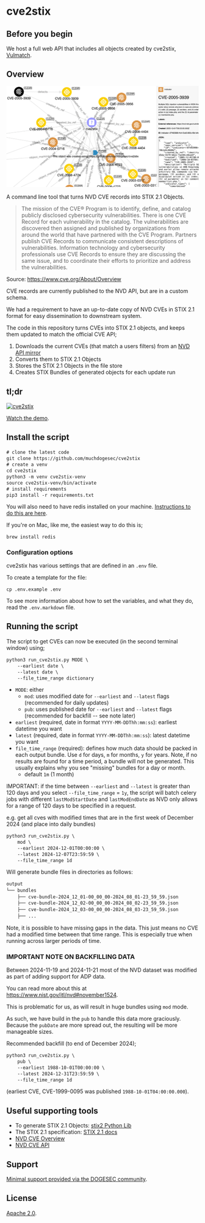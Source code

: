 # cve2stix

## Before you begin

We host a full web API that includes all objects created by cve2stix, [Vulmatch](https://www.vulmatch.com/).

## Overview

![](docs/cve2stix.png)

A command line tool that turns NVD CVE records into STIX 2.1 Objects.

> The mission of the CVE® Program is to identify, define, and catalog publicly disclosed cybersecurity vulnerabilities. There is one CVE Record for each vulnerability in the catalog. The vulnerabilities are discovered then assigned and published by organizations from around the world that have partnered with the CVE Program. Partners publish CVE Records to communicate consistent descriptions of vulnerabilities. Information technology and cybersecurity professionals use CVE Records to ensure they are discussing the same issue, and to coordinate their efforts to prioritize and address the vulnerabilities.

Source: https://www.cve.org/About/Overview

CVE records are currently published to the NVD API, but are in a custom schema.

We had a requirement to have an up-to-date copy of NVD CVEs in STIX 2.1 format for easy dissemination to downstream system.

The code in this repository turns CVEs into STIX 2.1 objects, and keeps them updated to match the official CVE API;

1. Downloads the current CVEs (that match a users filters) from an [NVD API mirror](https://github.com/espressif/esp-nvd-mirror/)
2. Converts them to STIX 2.1 Objects
3. Stores the STIX 2.1 Objects in the file store
4. Creates STIX Bundles of generated objects for each update run

## tl;dr

[![cve2stix](https://img.youtube.com/vi/j8DWB7QF95g/0.jpg)](https://www.youtube.com/watch?v=j8DWB7QF95g)

[Watch the demo](https://www.youtube.com/watch?v=j8DWB7QF95g).

## Install the script

```shell
# clone the latest code
git clone https://github.com/muchdogesec/cve2stix
# create a venv
cd cve2stix
python3 -m venv cve2stix-venv
source cve2stix-venv/bin/activate
# install requirements
pip3 install -r requirements.txt
```

You will also need to have redis installed on your machine. [Instructions to do this are here](https://redis.io/docs/getting-started/installation/).

If you're on Mac, like me, the easiest way to do this is;

```shell
brew install redis
```

### Configuration options

cve2stix has various settings that are defined in an `.env` file.

To create a template for the file:

```shell
cp .env.example .env
```

To see more information about how to set the variables, and what they do, read the `.env.markdown` file.

## Running the script

The script to get CVEs can now be executed (in the second terminal window) using;

```shell
python3 run_cve2stix.py MODE \
    --earliest date \
    --latest date \
    --file_time_range dictionary
```

* `MODE`: either
    * `mod`: uses modified date for `--earliest` and `--latest` flags (recommended for daily updates)
    * `pub`: uses published date for `--earliest` and `--latest` flags (recommended for backfill -- see note later)
* `earliest` (required, date in format `YYYY-MM-DDThh:mm:ss`): earliest datetime you want
* `latest` (required, date in format `YYYY-MM-DDThh:mm:ss`): latest datetime you want
* `file_time_range` (required): defines how much data should be packed in each output bundle. Use `d` for days, `m` for months, `y` for years. Note, if no results are found for a time period, a bundle will not be generated. This usually explains why you see "missing" bundles for a day or month. 
    * default `1m` (1 month)

IMPORTANT: if the time between `--earliest` and `--latest` is greater than 120 days and you select `--file_time_range` = `1y`, the script will batch celery jobs with different `lastModStartDate` and `lastModEndDate` as NVD only allows for a range of 120 days to be specified in a request.

e.g. get all cves with modified times that are in the first week of December 2024 (and place into daily bundles)

```shell
python3 run_cve2stix.py \
    mod \
    --earliest 2024-12-01T00:00:00 \
    --latest 2024-12-07T23:59:59 \
    --file_time_range 1d
```

Will generate bundle files in directories as follows:

```txt
output
└── bundles
    ├── cve-bundle-2024_12_01-00_00_00-2024_08_01-23_59_59.json
    ├── cve-bundle-2024_12_02-00_00_00-2024_08_02-23_59_59.json
    ├── cve-bundle-2024_12_03-00_00_00-2024_08_03-23_59_59.json
    ├── ...
```

Note, it is possible to have missing gaps in the data. This just means no CVE had a modified time between that time range. This is especially true when running across larger periods of time.

### IMPORTANT NOTE ON BACKFILLING DATA

Between 2024-11-19 and 2024-11-21 most of the NVD dataset was modified as part of adding support for ADP data.

You can read more about this at https://www.nist.gov/itl/nvd#november1524.

This is problematic for us, as will result in huge bundles using `mod` mode.

As such, we have build in the `pub` to handle this data more graciously. Because the `pubDate` are more spread out, the resulting will be more manageable sizes. 

Recommended backfill (to end of December 2024);

```shell
python3 run_cve2stix.py \
    pub \
    --earliest 1988-10-01T00:00:00 \
    --latest 2024-12-31T23:59:59 \
    --file_time_range 1d
```

(earliest CVE, CVE-1999-0095 was published `1988-10-01T04:00:00.000`).

## Useful supporting tools

* To generate STIX 2.1 Objects: [stix2 Python Lib](https://stix2.readthedocs.io/en/latest/)
* The STIX 2.1 specification: [STIX 2.1 docs](https://docs.oasis-open.org/cti/stix/v2.1/stix-v2.1.html)
* [NVD CVE Overview](https://nvd.nist.gov/vuln)
* [NVD CVE API](https://nvd.nist.gov/developers/vulnerabilities)

## Support

[Minimal support provided via the DOGESEC community](https://community.dogesec.com/).

## License

[Apache 2.0](/LICENSE).